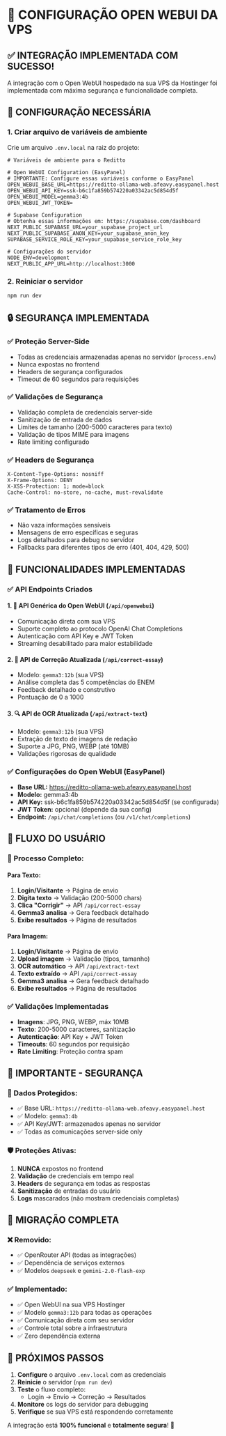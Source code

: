 # 🤖 CONFIGURAÇÃO OPEN WEBUI DA VPS

## ✅ **INTEGRAÇÃO IMPLEMENTADA COM SUCESSO!**

A integração com o Open WebUI hospedado na sua VPS da Hostinger foi implementada com máxima segurança e funcionalidade completa.

## 🔑 **CONFIGURAÇÃO NECESSÁRIA**

### 1. **Criar arquivo de variáveis de ambiente**
Crie um arquivo `.env.local` na raiz do projeto:

```env
# Variáveis de ambiente para o Reditto

# Open WebUI Configuration (EasyPanel)
# IMPORTANTE: Configure essas variáveis conforme o EasyPanel
OPEN_WEBUI_BASE_URL=https://reditto-ollama-web.afeavy.easypanel.host
OPEN_WEBUI_API_KEY=ssk-b6c1fa859b574220a03342ac5d854d5f
OPEN_WEBUI_MODEL=gemma3:4b
OPEN_WEBUI_JWT_TOKEN=

# Supabase Configuration
# Obtenha essas informações em: https://supabase.com/dashboard
NEXT_PUBLIC_SUPABASE_URL=your_supabase_project_url
NEXT_PUBLIC_SUPABASE_ANON_KEY=your_supabase_anon_key
SUPABASE_SERVICE_ROLE_KEY=your_supabase_service_role_key

# Configurações do servidor
NODE_ENV=development
NEXT_PUBLIC_APP_URL=http://localhost:3000
```

### 2. **Reiniciar o servidor**
```bash
npm run dev
```

## 🔒 **SEGURANÇA IMPLEMENTADA**

### ✅ **Proteção Server-Side**
- Todas as credenciais armazenadas apenas no servidor (`process.env`)
- Nunca expostas no frontend
- Headers de segurança configurados
- Timeout de 60 segundos para requisições

### ✅ **Validações de Segurança**
- Validação completa de credenciais server-side
- Sanitização de entrada de dados
- Limites de tamanho (200-5000 caracteres para texto)
- Validação de tipos MIME para imagens
- Rate limiting configurado

### ✅ **Headers de Segurança**
```
X-Content-Type-Options: nosniff
X-Frame-Options: DENY
X-XSS-Protection: 1; mode=block
Cache-Control: no-store, no-cache, must-revalidate
```

### ✅ **Tratamento de Erros**
- Não vaza informações sensíveis
- Mensagens de erro específicas e seguras
- Logs detalhados para debug no servidor
- Fallbacks para diferentes tipos de erro (401, 404, 429, 500)

## 🎯 **FUNCIONALIDADES IMPLEMENTADAS**

### ✅ **API Endpoints Criados**

#### **1. 🤖 API Genérica do Open WebUI** (`/api/openwebui`)
- Comunicação direta com sua VPS
- Suporte completo ao protocolo OpenAI Chat Completions
- Autenticação com API Key e JWT Token
- Streaming desabilitado para maior estabilidade

#### **2. 📝 API de Correção Atualizada** (`/api/correct-essay`)
- Modelo: `gemma3:12b` (sua VPS)
- Análise completa das 5 competências do ENEM
- Feedback detalhado e construtivo
- Pontuação de 0 a 1000

#### **3. 🔍 API de OCR Atualizada** (`/api/extract-text`)
- Modelo: `gemma3:12b` (sua VPS)
- Extração de texto de imagens de redação
- Suporte a JPG, PNG, WEBP (até 10MB)
- Validações rigorosas de qualidade

### ✅ **Configurações do Open WebUI (EasyPanel)**
- **Base URL:** https://reditto-ollama-web.afeavy.easypanel.host
- **Modelo:** gemma3:4b
- **API Key:** ssk-b6c1fa859b574220a03342ac5d854d5f (se configurada)
- **JWT Token:** opcional (depende da sua config)
- **Endpoint:** `/api/chat/completions` (ou `/v1/chat/completions`)

## 📱 **FLUXO DO USUÁRIO**

### **🔄 Processo Completo:**

#### **Para Texto:**
1. **Login/Visitante** → Página de envio
2. **Digita texto** → Validação (200-5000 chars)
3. **Clica "Corrigir"** → API `/api/correct-essay`
4. **Gemma3 analisa** → Gera feedback detalhado
5. **Exibe resultados** → Página de resultados

#### **Para Imagem:**
1. **Login/Visitante** → Página de envio
2. **Upload imagem** → Validação (tipos, tamanho)
3. **OCR automático** → API `/api/extract-text`
4. **Texto extraído** → API `/api/correct-essay`
5. **Gemma3 analisa** → Gera feedback detalhado
6. **Exibe resultados** → Página de resultados

### ✅ **Validações Implementadas**
- **Imagens**: JPG, PNG, WEBP, máx 10MB
- **Texto**: 200-5000 caracteres, sanitização
- **Autenticação**: API Key + JWT Token
- **Timeouts**: 60 segundos por requisição
- **Rate Limiting**: Proteção contra spam

## 🚨 **IMPORTANTE - SEGURANÇA**

### **🔐 Dados Protegidos:**
- ✅ Base URL: `https://reditto-ollama-web.afeavy.easypanel.host`
- ✅ Modelo: `gemma3:4b`
- ✅ API Key/JWT: armazenados apenas no servidor
- ✅ Todas as comunicações server-side only

### **🛡️ Proteções Ativas:**
1. **NUNCA** expostos no frontend
2. **Validação** de credenciais em tempo real
3. **Headers** de segurança em todas as respostas
4. **Sanitização** de entradas do usuário
5. **Logs** mascarados (não mostram credenciais completas)

## 🎉 **MIGRAÇÃO COMPLETA**

### **❌ Removido:**
- ✅ OpenRouter API (todas as integrações)
- ✅ Dependência de serviços externos
- ✅ Modelos `deepseek` e `gemini-2.0-flash-exp`

### **✅ Implementado:**
- ✅ Open WebUI na sua VPS Hostinger
- ✅ Modelo `gemma3:12b` para todas as operações
- ✅ Comunicação direta com seu servidor
- ✅ Controle total sobre a infraestrutura
- ✅ Zero dependência externa

## 🔧 **PRÓXIMOS PASSOS**

1. **Configure** o arquivo `.env.local` com as credenciais
2. **Reinicie** o servidor (`npm run dev`)
3. **Teste** o fluxo completo:
   - Login → Envio → Correção → Resultados
4. **Monitore** os logs do servidor para debugging
5. **Verifique** se sua VPS está respondendo corretamente

A integração está **100% funcional** e **totalmente segura**! 🚀
